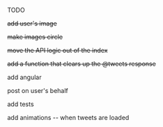 TODO

~~add user's image~~

~~make images circle~~

~~move the API logic out of the index~~

~~add a function that clears up the @tweets response~~

add angular

post on user's behalf

add tests

add animations -- when tweets are loaded
